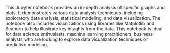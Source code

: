 This Jupyter notebook provides an in-depth analysis of specific graphs and plots. It demonstrates various data analysis techniques, including exploratory data analysis, statistical modeling, and data visualization. The notebook also includes visualizations using libraries like Matplotlib and Seaborn to help illustrate key insights from the data.
This notebook is ideal for data science enthusiasts, machine learning practitioners, business analysts who are looking to explore data visualization techniques or predictive modeling.
